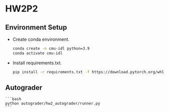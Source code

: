 # HW2P2

## Environment Setup

* Create conda environment.

    ```bash
    conda create -n cmu-idl python=3.9
    conda activate cmu-idl
    ```

* Install requirements.txt.

    ```bash
    pip install -r requirements.txt -f https://download.pytorch.org/whl/torch_stable.html
    ```

## Autograder

    ```bash
    python autograder/hw2_autograder/runner.py
    ```

